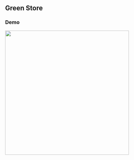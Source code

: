 ## Green Store

### Demo

<img src="https://github.com/chaudev/GreenStore/raw/master/demo/demo.gif" width="400px" />
